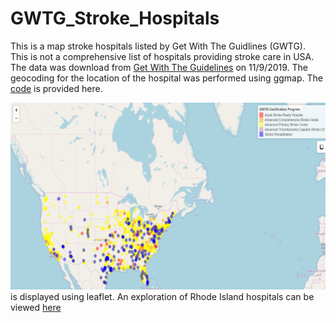 # GWTG_Stroke_Hospitals
This is a map stroke hospitals listed by Get With The Guidlines (GWTG). This is not a comprehensive list of hospitals providing stroke care in USA. The data was download from [Get With The Guidelines](https://www.qualitycheck.org/data-download/certification-data-download/) on 11/9/2019. The geocoding for the location of the hospital was performed using ggmap. The [code](./index.Rmd) is provided here. 

[![US Map](./USmap.png)](./US.html) is displayed using leaflet. An exploration of Rhode Island hospitals can be viewed [here](
https://gntem2.github.io/RhodeIsland)

